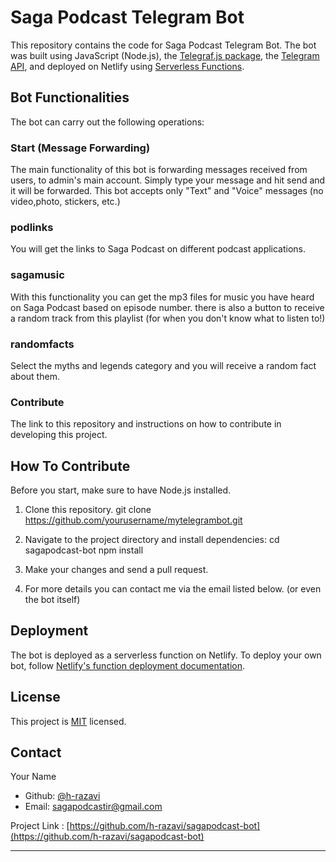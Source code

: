 # Saga Podcast Telegram Bot

This repository contains the code for Saga Podcast Telegram Bot.
The bot was built using JavaScript (Node.js), the [Telegraf.js package](https://telegraf.js.org/), the [Telegram API](https://core.telegram.org/bots), and deployed on Netlify using [Serverless Functions](https://www.netlify.com/products/functions/).

## Bot Functionalities 

The bot can carry out the following operations:

### Start (Message Forwarding)
The main functionality of this bot is forwarding messages received from users,  to admin's main account. Simply type your message and hit send and it will be forwarded.
This bot accepts only "Text" and "Voice" messages (no video,photo, stickers, etc.)

### podlinks
You will get the links to Saga Podcast on different podcast applications.

### sagamusic
With this functionality you can get the mp3 files for music you have heard on Saga Podcast based on episode number. there is also a button to receive a random track from this playlist (for when you don't know what to listen to!)

### randomfacts
Select the myths and legends category and you will receive a random fact about them.

### Contribute
The link to this repository and instructions on how to contribute in developing this project.

## How To Contribute

Before you start, make sure to have Node.js installed.

1. Clone this repository.
git clone https://github.com/yourusername/mytelegrambot.git

2. Navigate to the project directory and install dependencies:
cd sagapodcast-bot npm install

3. Make your changes and send a pull request.

4. For more details you can contact me via the email listed below. (or even the bot itself)


## Deployment

The bot is deployed as a serverless function on Netlify. To deploy your own bot, follow [Netlify's function deployment documentation](https://docs.netlify.com/functions/build-with-javascript/).


## License

This project is [MIT](https://choosealicense.com/licenses/mit/) licensed.

## Contact

Your Name
- Github: [@h-razavi](https://github.com/h-razavi)
- Email: sagapodcastir@gmail.com

Project Link : [https://github.com/h-razavi/sagapodcast-bot](https://github.com/h-razavi/sagapodcast-bot)
  
---